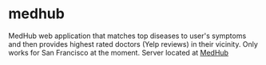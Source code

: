 # medhub
MedHub web application that matches top diseases to user's symptoms and then provides highest rated doctors (Yelp reviews) in their vicinity. Only works for San Francisco at the moment. Server located at [MedHub](ec2-35-166-19-234.us-west-2.compute.amazonaws.com:5000/)
